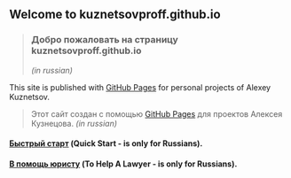 ## Welcome to kuznetsovproff.github.io
> ### Добро пожаловать на страницу kuznetsovproff.github.io 
> *(in russian)*

This site is published with [GitHub Pages](https://pages.github.com/) for personal projects of Alexey Kuznetsov.
> Этот сайт создан с помощью [GitHub Pages](https://pages.github.com/) для проектов Алексея Кузнецова.
> *(in russian)*

#### [Быстрый старт](QuickStart.md) (Quick Start - is only for Russians).

#### [В помощь юристу](ToHelpALawyer.md) (To Help A Lawyer - is only for Russians).
